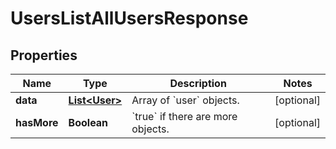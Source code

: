 

# UsersListAllUsersResponse


## Properties

| Name | Type | Description | Notes |
|------------ | ------------- | ------------- | -------------|
|**data** | [**List&lt;User&gt;**](User.md) | Array of &#x60;user&#x60; objects. |  [optional] |
|**hasMore** | **Boolean** | &#x60;true&#x60; if there are more objects. |  [optional] |



